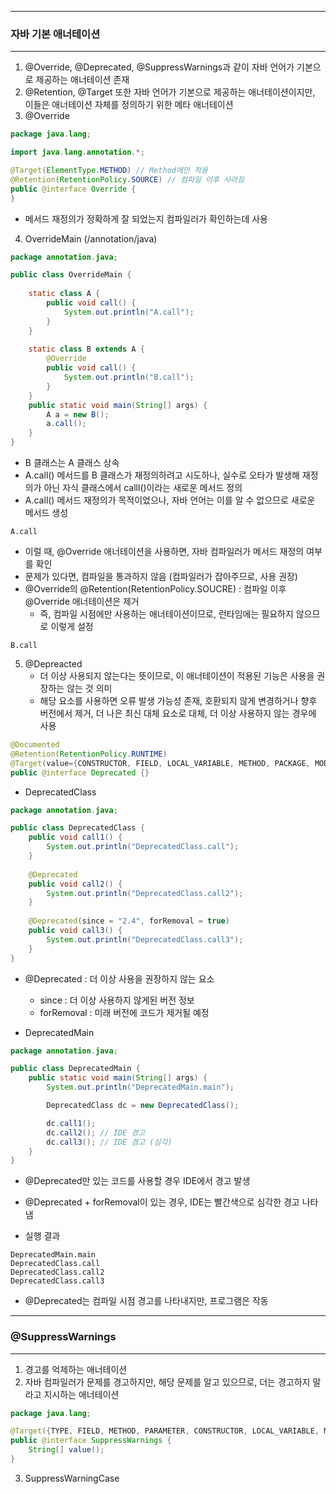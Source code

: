 -----
### 자바 기본 애너테이션
-----
1. @Override, @Deprecated, @SuppressWarnings과 같이 자바 언어가 기본으로 제공하는 애너테이션 존재
2. @Retention, @Target 또한 자바 언어가 기본으로 제공하는 애너테이션이지만, 이들은 애너테이션 자체를 정의하기 위한 메타 애너테이션
3. @Override
```java
package java.lang;

import java.lang.annotation.*;

@Target(ElementType.METHOD) // Method에만 적용
@Retention(RetentionPolicy.SOURCE) // 컴파일 이후 사라짐
public @interface Override {
}
```
  - 메서드 재정의가 정확하게 잘 되었는지 컴파일러가 확인하는데 사용

4. OverrideMain (/annotation/java)
```java
package annotation.java;

public class OverrideMain {
    
    static class A {
        public void call() {
            System.out.println("A.call");
        }
    }
    
    static class B extends A {
        @Override
        public void call() {
            System.out.println("B.call");
        }
    }
    public static void main(String[] args) {
        A a = new B();
        a.call();
    }
}
```
  - B 클래스는 A 클래스 상속
  - A.call() 메서드를 B 클래스가 재정의하려고 시도하나, 실수로 오타가 발생해 재정의가 아닌 자식 클래스에서 calll()이라는 새로운 메서드 정의
  - A.call() 메서드 재정의가 목적이었으나, 자바 언어는 이를 알 수 없으므로 새로운 메서드 생성
```
A.call
```

  - 이럴 때, @Override 애너테이션을 사용하면, 자바 컴파일러가 메서드 재정의 여부를 확인
  - 문제가 있다면, 컴파일을 통과하지 않음 (컴파일러가 잡아주므로, 사용 권장)
  - @Override의 @Retention(RetentionPolicy.SOUCRE) : 컴파일 이후 @Override 애너테이션은 제거
    + 즉, 컴파일 시점에만 사용하는 애너테이션이므로, 런타임에는 필요하지 않으므로 이렇게 설정

```
B.call
```

5. @Depreacted
   - 더 이상 사용되지 않는다는 뜻이므로, 이 애너테이션이 적용된 기능은 사용을 권장하는 않는 것 의미
   - 해당 요소를 사용하면 오류 발생 가능성 존재, 호환되지 않게 변경하거나 향후 버전에서 제거, 더 나은 최신 대체 요소로 대체, 더 이상 사용하지 않는 경우에 사용
```java
@Documented
@Retention(RetentionPolicy.RUNTIME)
@Target(value={CONSTRUCTOR, FIELD, LOCAL_VARIABLE, METHOD, PACKAGE, MODULE, PARAMETER, TYPE})
public @interface Deprecated {}
```
  - DeprecatedClass
```java
package annotation.java;

public class DeprecatedClass {
    public void call1() {
        System.out.println("DeprecatedClass.call");
    }
    
    @Deprecated
    public void call2() {
        System.out.println("DeprecatedClass.call2");
    }
    
    @Deprecated(since = "2.4", forRemoval = true)
    public void call3() {
        System.out.println("DeprecatedClass.call3");
    }
}
```
  - @Deprecated : 더 이상 사용을 권장하지 않는 요소
    + since : 더 이상 사용하지 않게된 버전 정보
    + forRemoval : 미래 버전에 코드가 제거될 예정

  - DeprecatedMain
```java
package annotation.java;

public class DeprecatedMain {
    public static void main(String[] args) {
        System.out.println("DeprecatedMain.main");

        DeprecatedClass dc = new DeprecatedClass();

        dc.call1();
        dc.call2(); // IDE 경고
        dc.call3(); // IDE 겸고 (심각)
    }
}
```
  - @Deprecated만 있는 코드를 사용할 경우 IDE에서 경고 발생
  - @Deprecated + forRemoval이 있는 경우, IDE는 빨간색으로 심각한 경고 나타냄

  - 실행 결과
```
DeprecatedMain.main
DeprecatedClass.call
DeprecatedClass.call2
DeprecatedClass.call3
```
  - @Deprecated는 컴파일 시점 경고를 나타내지만, 프로그램은 작동

-----
### @SuppressWarnings
-----
1. 경고를 억제하는 애너테이션
2. 자바 컴파일러가 문제를 경고하지만, 해당 문제를 알고 있으므로, 더는 경고하지 말라고 지시하는 애너테이션
```java
package java.lang;

@Target({TYPE, FIELD, METHOD, PARAMETER, CONSTRUCTOR, LOCAL_VARIABLE, MODULE}) @Retention(RetentionPolicy.SOURCE)
public @interface SuppressWarnings {
    String[] value();
}
```

3. SuppressWarningCase
```java
